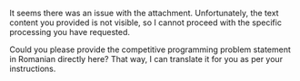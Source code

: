 It seems there was an issue with the attachment. Unfortunately, the text content you provided is not visible, so I cannot proceed with the specific processing you have requested.

Could you please provide the competitive programming problem statement in Romanian directly here? That way, I can translate it for you as per your instructions.